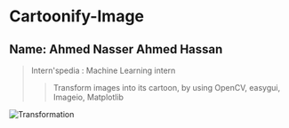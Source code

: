 # Cartoonify-Image

## Name: Ahmed Nasser Ahmed Hassan

> Intern'spedia : Machine Learning intern
>> Transform images into its cartoon, by using OpenCV, easygui, Imageio, Matplotlib


![Transformation](https://user-images.githubusercontent.com/60184582/186181673-270a17b1-2e1b-4f17-a0b8-2f9552e49097.png)





<!---
- <a href="https://www.linkedin.com/posts/ahmednasser1601_github-ahmednasser1601grip-task4-sparks-activity-6940434779389530112-YI-sutm_source=linkedin_share&utm_medium=member_desktop_web">LinkedIn Post</a>
- <a href="https://youtu.be/csGWsjwxTGI">YouTube Video</a>
-->
